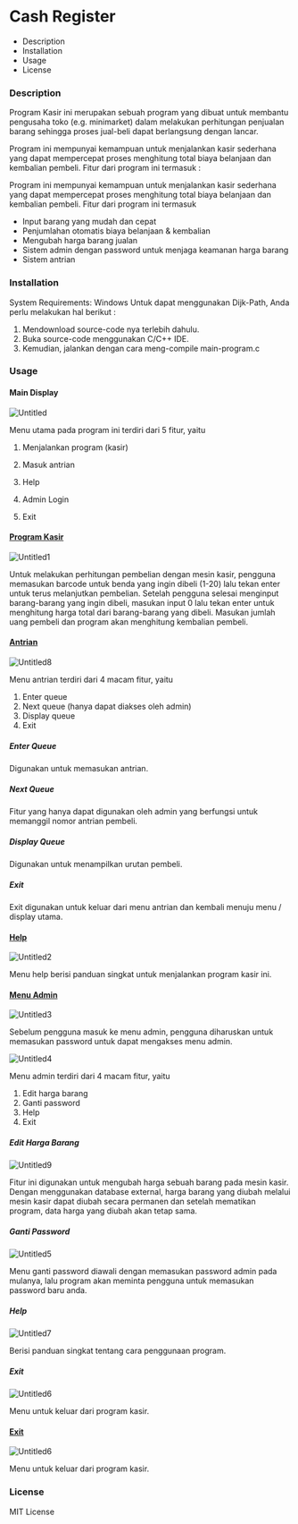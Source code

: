 # Cash Register

- Description
- Installation
- Usage
- License



### Description

Program Kasir ini merupakan sebuah program yang dibuat untuk membantu pengusaha toko (e.g. minimarket) dalam melakukan perhitungan penjualan barang sehingga proses jual-beli dapat berlangsung dengan lancar. 

Program ini mempunyai kemampuan untuk menjalankan kasir sederhana yang dapat mempercepat proses menghitung total biaya belanjaan dan kembalian pembeli. Fitur dari program ini termasuk :

Program ini mempunyai kemampuan untuk menjalankan kasir sederhana yang dapat mempercepat proses menghitung total biaya belanjaan dan kembalian pembeli. Fitur dari program ini termasuk

- Input barang yang mudah dan cepat  
- Penjumlahan otomatis biaya belanjaan & kembalian
- Mengubah harga barang jualan 
- Sistem admin dengan password untuk menjaga keamanan harga barang
- Sistem antrian



### Installation

System Requirements: Windows 
Untuk dapat menggunakan Dijk-Path, Anda perlu melakukan hal berikut :

1. Mendownload source-code nya terlebih dahulu.
2. Buka source-code menggunakan C/C++ IDE.
3. Kemudian, jalankan dengan cara meng-compile main-program.c



### Usage

#### Main Display

![Untitled](C:\Users\Michael\Pictures\proyek\Untitled.png)

Menu utama pada program ini terdiri dari 5 fitur, yaitu 

1. Menjalankan program (kasir)

2. Masuk antrian

3. Help

4. Admin Login

5. Exit


#### <u>Program Kasir</u>

![Untitled1](C:\Users\Michael\Pictures\proyek\Untitled1.png)

Untuk melakukan perhitungan pembelian dengan mesin kasir, pengguna memasukan barcode untuk benda yang ingin dibeli (1-20) lalu tekan enter untuk terus melanjutkan pembelian. Setelah pengguna selesai menginput barang-barang yang ingin dibeli, masukan input 0 lalu tekan enter untuk menghitung harga total dari barang-barang yang dibeli. Masukan jumlah uang pembeli dan program akan menghitung kembalian pembeli.



#### <u>Antrian</u>

![Untitled8](C:\Users\Michael\Pictures\proyek\Untitled8.png)

Menu antrian terdiri dari 4 macam fitur, yaitu 

1. Enter queue
2. Next queue (hanya dapat diakses oleh admin)
3. Display queue
4. Exit



##### Enter Queue

Digunakan untuk memasukan antrian.



##### Next Queue

Fitur yang hanya dapat digunakan oleh admin yang berfungsi untuk memanggil nomor antrian pembeli.



##### Display Queue

Digunakan untuk menampilkan urutan pembeli.



##### Exit

Exit digunakan untuk keluar dari menu antrian dan kembali menuju menu / display utama.



#### <u>Help</u>

![Untitled2](C:\Users\Michael\Pictures\proyek\Untitled2.png)

Menu help berisi panduan singkat untuk menjalankan program kasir ini.



#### <u>Menu Admin</u>

![Untitled3](C:\Users\Michael\Pictures\proyek\Untitled3.png)

Sebelum pengguna masuk ke menu admin, pengguna diharuskan untuk memasukan password untuk dapat mengakses menu admin.



![Untitled4](C:\Users\Michael\Pictures\proyek\Untitled4.png)

Menu admin terdiri dari 4 macam fitur, yaitu 

1. Edit harga barang
2. Ganti password
3. Help
4. Exit



##### Edit Harga Barang

![Untitled9](C:\Users\Michael\Pictures\proyek\Untitled9.png)

Fitur ini digunakan untuk mengubah harga sebuah barang pada mesin kasir. Dengan menggunakan database external, harga barang yang diubah melalui mesin kasir dapat diubah secara permanen dan setelah mematikan program, data harga yang diubah akan tetap sama.



##### Ganti Password

![Untitled5](C:\Users\Michael\Pictures\proyek\Untitled5.png)

Menu ganti password diawali dengan memasukan password admin pada mulanya, lalu program akan meminta pengguna untuk memasukan password baru anda.



##### Help

![Untitled7](C:\Users\Michael\Pictures\proyek\Untitled7.png)

Berisi panduan singkat tentang cara penggunaan program.



##### Exit

![Untitled6](C:\Users\Michael\Pictures\proyek\Untitled6.png)

Menu untuk keluar dari program kasir.



#### <u>Exit</u>

![Untitled6](C:\Users\Michael\Pictures\proyek\Untitled6.png)

Menu untuk keluar dari program kasir.



### License

MIT License
